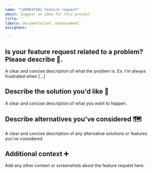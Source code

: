 ```yaml
---
name: "\U0001F4A1 Feature request"
about: Suggest an idea for this project
title: ''
labels: documentation, enhancement
assignees: ''

---
```


<!-- Hey! Thanks so much for wanting to help improve Loafjet 😃 We always welcome PRs. If you would also be interested in implementing your feature request, please let us know! -->

## Is your feature request related to a problem? Please describe 🔬. 
A clear and concise description of what the problem is. Ex. I'm always frustrated when [...]

## Describe the solution you'd like 🧩
A clear and concise description of what you want to happen.

## Describe alternatives you've considered 🗺
A clear and concise description of any alternative solutions or features you've considered.

## Additional context ➕
Add any other context or screenshots about the feature request here.
